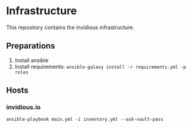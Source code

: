 # Infrastructure

This repository contains the invidious infrastructure.

## Preparations

1. Install ansible
2. Install requirements: `ansible-galaxy install -r requirements.yml -p roles`

## Hosts
### invidious.io

`ansible-playbook main.yml -i inventory.yml --ask-vault-pass`

